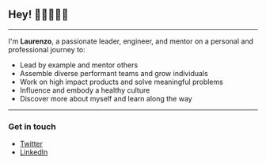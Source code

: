 ## Hey! 👋🏻👨🏻‍💻

---

I'm **Laurenzo**, a passionate leader, engineer, and mentor on a personal and professional journey to:

- Lead by example and mentor others
- Assemble diverse performant teams and grow individuals
- Work on high impact products and solve meaningful problems
- Influence and embody a healthy culture
- Discover more about myself and learn along the way

---

### Get in touch

- [Twitter](https://twitter.com/lstorelli)
- [LinkedIn](https://www.linkedin.com/in/laurenzo-storelli/)

